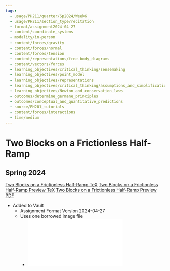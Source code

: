 ```yaml
---
tags:
  - usage/PH211/quarter/Sp2024/Week6
  - usage/PH211/section_type/recitation
  - format/assignment2024-04-27
  - content/coordinate_systems
  - modality/in-person
  - content/forces/gravity
  - content/forces/normal
  - content/forces/tension
  - content/representations/free-body_diagrams
  - content/vectors/forces
  - learning_objectives/critical_thinking/sensemaking
  - learning_objectives/point_model
  - learning_objectives/representations
  - learning_objectives/critical_thinking/assumptions_and_simplifications
  - learning_objectives/Newton_and_conservation_laws
  - outcomes/determine_germane_principles
  - outcomes/conceptual_and_quantitative_predictions
  - source/PH201_tutorials
  - content/forces/interactions
  - time/medium
---
```

# Two Blocks on a Frictionless Half-Ramp
## Spring 2024
[Two Blocks on a Frictionless Half-Ramp TeX](./Two_Blocks_on_a_Frictionless_Half-Ramp.tex)
[Two Blocks on a Frictionless Half-Ramp Preview TeX](./Two_Blocks_on_a_Frictionless_Half-Ramp_Preview.tex)
[Two Blocks on a Frictionless Half-Ramp Preview PDF](./Two_Blocks_on_a_Frictionless_Half-Ramp_Preview.pdf)
* Added to Vault
	* Assignment Format Version 2024-04-27
	* Uses one borrowed image file
		* ![Blocks on a Half-Tilt Frictionless](./Blocks_on_a_Half-Tilt_Frictionless.pdf)